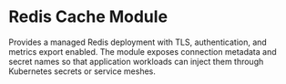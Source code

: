 # Redis Cache Module

Provides a managed Redis deployment with TLS, authentication, and metrics export enabled.  The module exposes connection metadata and secret names so that application workloads can inject them through Kubernetes secrets or service meshes.
